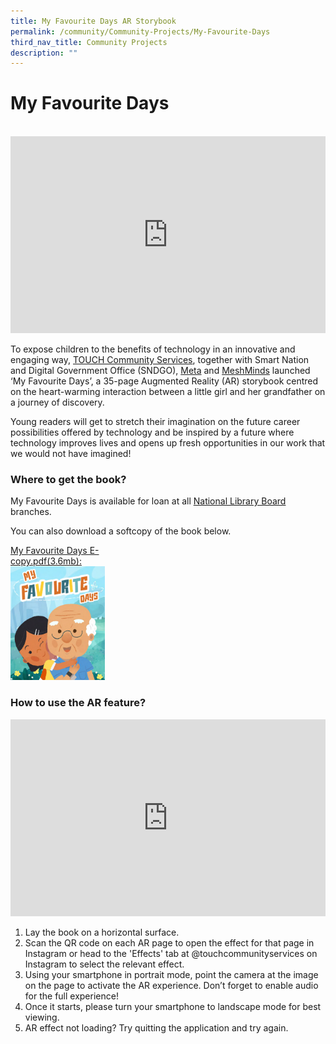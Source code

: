 ```yaml
---
title: My Favourite Days AR Storybook
permalink: /community/Community-Projects/My-Favourite-Days
third_nav_title: Community Projects
description: ""
---
```





# My Favourite Days

<br>

<iframe width="100%" height="315" src="https://www.youtube.com/embed/VaK-uBHM-0I" title="YouTube video player" frameborder="0" allow="accelerometer; autoplay; clipboard-write; encrypted-media; gyroscope; picture-in-picture" allowfullscreen></iframe>

To expose children to the benefits of technology in an innovative and engaging way, [TOUCH Community Services](https://www.touch.org.sg/), together with Smart Nation and Digital Government Office (SNDGO), [Meta](https://about.facebook.com/meta/) and [MeshMinds](https://www.meshminds.com/) launched ‘My Favourite Days’, a 35-page Augmented Reality (AR) storybook centred on the heart-warming interaction between a little girl and her grandfather on a journey of discovery.

Young readers will get to stretch their imagination on the future career possibilities offered by technology and be inspired by a future where technology improves lives and opens up fresh opportunities in our work that we would not have imagined!



### Where to get the book?

My Favourite Days is available for loan at all [National Library Board](https://www.nlb.gov.sg/) branches.

You can also download a softcopy of the book below.

<div style="width:30%"> 
 <a href="/files/abt-smart-nation/SGD Framework For Action.pdf">My Favourite Days E-copy.pdf(3.6mb):<img src="/images/community/My-Favourite-Days-Cover.jpg"></a>
</div>



### How to use the AR feature?

<iframe width="100%" height="315" src="https://www.youtube.com/embed/AT1Ww61KGb4" title="YouTube video player" frameborder="0" allow="accelerometer; autoplay; clipboard-write; encrypted-media; gyroscope; picture-in-picture" allowfullscreen></iframe>

1. Lay the book on a horizontal surface.<br>
2. Scan the QR code on each AR page to open the effect for that page in Instagram or head to the 'Effects' tab at @touchcommunityservices on Instagram to select the relevant effect.<br>
3. Using your smartphone in portrait mode, point the camera at the image on the page to activate the AR experience. Don’t forget to enable audio for the full experience!<br>
4. Once it starts, please turn your smartphone to landscape mode for best viewing.<br>
5. AR effect not loading? Try quitting the application and try again.